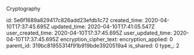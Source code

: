 Cryptography

id: 5e6f1689a829417c826add23efdb1c72
created_time: 2020-04-10T17:37:45.695Z
updated_time: 2020-04-10T17:41:05.547Z
user_created_time: 2020-04-10T17:37:45.695Z
user_updated_time: 2020-04-10T17:37:45.695Z
encryption_cipher_text: 
encryption_applied: 0
parent_id: 319bc81955314f91b919bde3920519a4
is_shared: 0
type_: 2